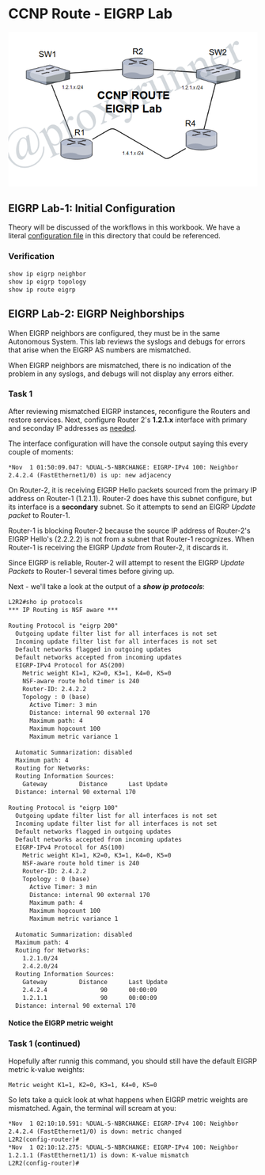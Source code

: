 # CCNP Route - EIGRP Lab

![EIGRP Lab/Topology](./ccnp-route-eigrp-lab.png)

## EIGRP Lab-1: Initial Configuration

Theory will be discussed of the workflows in this workbook. We have a literal [configuration file](./EIGRP.conf) in this directory that could be referenced.

### Verification

```
show ip eigrp neighbor
show ip eigrp topology
show ip route eigrp
```

## EIGRP Lab-2: EIGRP Neighborships

When EIGRP neighbors are configured, they must be in the same Autonomous System. This lab reviews the syslogs and debugs for errors that arise when the EIGRP AS numbers are mismatched.

When EIGRP neighbors are mismatched, there is no indication of the problem in any syslogs, and debugs will not display any errors either.

### Task 1

After reviewing mismatched EIGRP instances, reconfigure the Routers and restore services. Next, configure  Router 2's __1.2.1.x__ interface with primary and seconday IP addresses as [needed](./EIGRP.CONF).

The interface configuration will have the console output saying this every couple of moments:

```
*Nov  1 01:50:09.047: %DUAL-5-NBRCHANGE: EIGRP-IPv4 100: Neighbor 2.4.2.4 (FastEthernet1/0) is up: new adjacency
```

On Router-2, it is receiving EIGRP Hello packets sourced from the primary IP address on Router-1 (1.2.1.1). Router-2 does have this subnet configure, but its interface is a __secondary__ subnet. So it attempts to send an EIGRP _Update packet_ to Router-1.

Router-1 is blocking Router-2 because the source IP address of Router-2's EIGRP Hello's (2.2.2.2) is not from a subnet that Router-1 recognizes. When Router-1 is receiving the EIGRP _Update_ from Router-2, it discards it.

Since EIGRP is reliable, Router-2 will attempt to resent the EIGRP _Update Packets_ to Router-1 several times before giving up.

Next - we'll take a look at the output of a *__show ip protocols__*:

```
L2R2#sho ip protocols
*** IP Routing is NSF aware ***

Routing Protocol is "eigrp 200"
  Outgoing update filter list for all interfaces is not set
  Incoming update filter list for all interfaces is not set
  Default networks flagged in outgoing updates
  Default networks accepted from incoming updates
  EIGRP-IPv4 Protocol for AS(200)
    Metric weight K1=1, K2=0, K3=1, K4=0, K5=0
    NSF-aware route hold timer is 240
    Router-ID: 2.4.2.2
    Topology : 0 (base) 
      Active Timer: 3 min
      Distance: internal 90 external 170
      Maximum path: 4
      Maximum hopcount 100
      Maximum metric variance 1

  Automatic Summarization: disabled
  Maximum path: 4
  Routing for Networks:
  Routing Information Sources:
    Gateway         Distance      Last Update
  Distance: internal 90 external 170

Routing Protocol is "eigrp 100"
  Outgoing update filter list for all interfaces is not set
  Incoming update filter list for all interfaces is not set
  Default networks flagged in outgoing updates
  Default networks accepted from incoming updates
  EIGRP-IPv4 Protocol for AS(100)
    Metric weight K1=1, K2=0, K3=1, K4=0, K5=0
    NSF-aware route hold timer is 240
    Router-ID: 2.4.2.2
    Topology : 0 (base) 
      Active Timer: 3 min
      Distance: internal 90 external 170
      Maximum path: 4
      Maximum hopcount 100
      Maximum metric variance 1

  Automatic Summarization: disabled
  Maximum path: 4
  Routing for Networks:
    1.2.1.0/24
    2.4.2.0/24
  Routing Information Sources:
    Gateway         Distance      Last Update
    2.4.2.4               90      00:00:09
    1.2.1.1               90      00:00:09
  Distance: internal 90 external 170
```

#### Notice the EIGRP metric weight

### Task 1 (continued)

Hopefully after runnig this command, you should still have the default EIGRP metric k-value weights:

```
Metric weight K1=1, K2=0, K3=1, K4=0, K5=0
```

So lets take a quick look at what happens when EIGRP metric weights are mismatched. Again, the terminal will scream at you:

```
*Nov  1 02:10:10.591: %DUAL-5-NBRCHANGE: EIGRP-IPv4 100: Neighbor 2.4.2.4 (FastEthernet1/0) is down: metric changed
L2R2(config-router)#
*Nov  1 02:10:12.275: %DUAL-5-NBRCHANGE: EIGRP-IPv4 100: Neighbor 1.2.1.1 (FastEthernet1/1) is down: K-value mismatch
L2R2(config-router)#
```